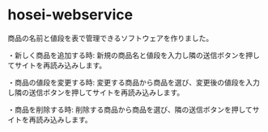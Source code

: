 # hosei-webservice
商品の名前と値段を表で管理できるソフトウェアを作りました。

・新しく商品を追加する時: 新規の商品名と値段を入力し隣の送信ボタンを押してサイトを再読み込みします。

・商品の値段を変更する時: 変更する商品から商品を選び、変更後の値段を入力し隣の送信ボタンを押してサイトを再読み込みします。

・商品を削除する時: 削除する商品から商品を選び、隣の送信ボタンを押してサイトを再読み込みします。